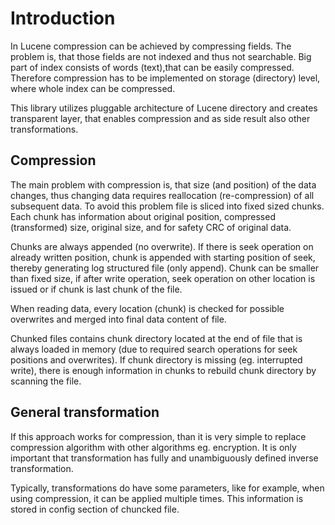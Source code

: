 # Introduction #

In Lucene compression can be achieved by compressing fields. The problem is, that those fields are not indexed and thus not searchable. Big part of index consists  of words (text),that can be easily compressed. Therefore compression has to be implemented on
storage (directory) level, where whole index can be compressed.

This library utilizes pluggable architecture of Lucene directory and creates transparent layer, that enables compression and as side result also other transformations.

## Compression ##
The main problem with compression is, that size (and position) of the data changes, thus changing data requires reallocation (re-compression) of all subsequent data. To avoid this problem file is sliced into fixed sized chunks. Each chunk has information about original position, compressed (transformed) size, original size, and for safety CRC of original data.

Chunks are always appended (no overwrite). If there is seek operation on already written position, chunk is appended with starting position of seek, thereby generating log structured file (only append). Chunk can be smaller than fixed size, if after write operation, seek operation on other location is issued or if chunk is last chunk of the file.

When reading data, every location (chunk) is checked for possible overwrites and merged into final data content of file.

Chunked files contains chunk directory located at the end of file that is always loaded in memory (due to required search operations for seek positions and overwrites). If chunk directory is missing (eg. interrupted write), there is enough information in chunks to rebuild chunk directory by scanning the file.

## General transformation ##
If this approach works for compression, than it is very simple to replace compression algorithm with other algorithms eg. encryption. It is only important that transformation has fully and unambiguously defined inverse transformation.

Typically, transformations do have some parameters, like for example, when using compression, it can be applied multiple times. This information is stored in config section of chuncked file.